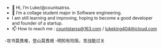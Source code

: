 - 👋 Hi, I’m Luke/@countsatrss.
- 👀 I’m a collage student major in Software engineering.
- I am still learning and improving, hoping to become a good developer and founder of a startup.
- 📫 How to reach me : countstarss@163.com / lukeking404@icloud.com

-攻书莫畏难，登山莫畏艰
-明知有险阻，苦战能过关

<!---
countstarss/countstarss is a ✨ special ✨ repository because its `README.md` (this file) appears on your GitHub profile.
You can click the Preview link to take a look at your changes.
--->
